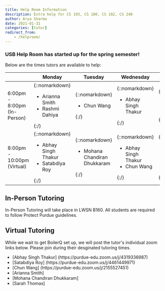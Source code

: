 ```yaml
---
title: Help Room Information
description: Extra help for CS 193, CS 180, CS 182, CS 240
author: Arya Sharma
date: 2021-01-31
categories: [tutor]
redirect_from:
    - /helproom/
---
```


### USB Help Room has started up for the spring semester!

Below are the times tutors are available to help:

| | Monday | Tuesday | Wednesday | Thursday |
| ---- | ---- | ---- | ---- | ---- |
| 6:00pm - 8:00pm (In-Person) | {::nomarkdown}<ul><li>Arianna Smith</li><li>Rashmi Dahiya</li></ul>{:/} | {::nomarkdown}<ul><li>Chun Wang</li></ul>{:/} | {::nomarkdown}<ul><li>Abhay Singh Thakur</li></ul>{:/} | {::nomarkdown}<ul><li>Arya Sharma</li></ul>{:/} |
| 8:00pm - 10:00pm (Virtual) | {::nomarkdown}<ul><li>Abhay Singh Thakur</li><li>Satabdiya Roy</li></ul>{:/} | {::nomarkdown}<ul><li>Mohana Chandiran Dhukkaram</li></ul>{:/} | {::nomarkdown}<ul><li>Abhay Singh Thakur</li><li>Chun Wang</li></ul>{:/} | {::nomarkdown}<ul><li>Satabdiya Roy</li><li>Arianna Smith</li></ul>{:/} |

## In-Person Tutoring

In-Person Tutoring will take place in LWSN B160. All students are required to follow Protect Purdue guidelines.

## Virtual Tutoring 

While we wait to get BoilerQ set up, we will post the tutor's individual zoom links below. Please join during their desginated tutoring times.
<ul>
  <li>[Abhay Singh Thakur] (https://purdue-edu.zoom.us/j/4319336987)</li>
  <li>[Satabdiya Roy] (https://purdue-edu.zoom.us/j/4461449971)</li>
  <li>[Chun Wang] (https://purdue-edu.zoom.us/j/2155527451)</li>
  <li>[Arianna Smith] </li>
  <li>[Mohana Chandiran Dhukkaram]</li>
  <li>[Sarah Thomas]</li>
</ul>
